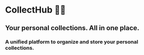 # CollectHub 🎒📃

## Your personal collections. All in one place.

### A unified platform to organize and store your personal collections.     